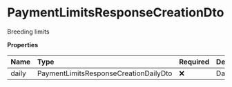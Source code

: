 # PaymentLimitsResponseCreationDto

Breeding limits

**Properties**

| Name  | Type                                  | Required | Description  |
| :---- | :------------------------------------ | :------- | :----------- |
| daily | PaymentLimitsResponseCreationDailyDto | ❌       | Daily limits |

<!-- This file was generated by liblab | https://liblab.com/ -->
